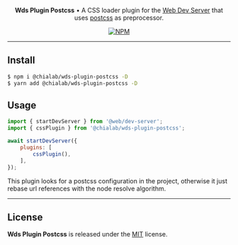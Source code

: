<p align="center">
    <strong>Wds Plugin Postcss</strong> • A CSS loader plugin for the <a href="https://modern-web.dev/docs/dev-server/overview/">Web Dev Server</a> that uses <a href="https://postcss.org/">postcss</a> as preprocessor.
</p>

<p align="center">
    <a href="https://www.npmjs.com/package/@chialab/wds-plugin-postcss"><img alt="NPM" src="https://img.shields.io/npm/v/@chialab/wds-plugin-postcss.svg?style=flat-square"></a>
</p>

---

## Install

```sh
$ npm i @chialab/wds-plugin-postcss -D
$ yarn add @chialab/wds-plugin-postcss -D
```

## Usage

```js
import { startDevServer } from '@web/dev-server';
import { cssPlugin } from '@chialab/wds-plugin-postcss';

await startDevServer({
    plugins: [
        cssPlugin(),
    ],
});
```

This plugin looks for a postcss configuration in the project, otherwise it just rebase url references with the node resolve algorithm.

---

## License

**Wds Plugin Postcss** is released under the [MIT](https://github.com/chialab/rna/blob/master/packages/wds-plugin-postcss/LICENSE) license.
